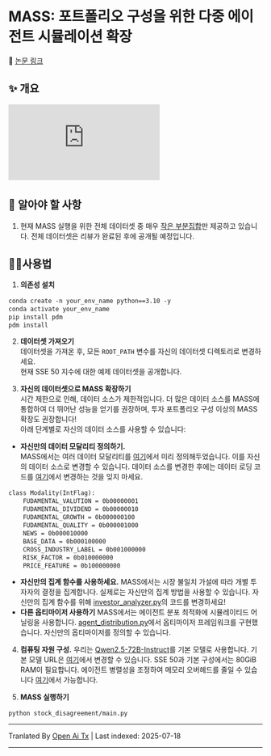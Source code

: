 ﻿
# MASS: 포트폴리오 구성을 위한 다중 에이전트 시뮬레이션 확장

📜 [논문 링크](https://arxiv.org/abs/2505.10278)

## ✨ 개요

![MASS 개요](https://raw.githubusercontent.com/gta0804/MASS/main/img/MASS.pdf)

## 📝 알아야 할 사항

1. 현재 MASS 실행을 위한 전체 데이터셋 중 매우 [작은 부분집합](https://github.com/gta0804/MASS/tree/main/stock_disagreement/example_dataset)만 제공하고 있습니다. 전체 데이터셋은 리뷰가 완료된 후에 공개될 예정입니다.

## 🧑‍💻사용법
1. **의존성 설치**

```
conda create -n your_env_name python==3.10 -y
conda activate your_env_name
pip install pdm
pdm install
```
2. **데이터셋 가져오기**  
데이터셋을 가져온 후, 모든 `ROOT_PATH` 변수를 자신의 데이터셋 디렉토리로 변경하세요.  
현재 SSE 50 지수에 대한 예제 데이터셋을 공개합니다.  

3. **자신의 데이터셋으로 MASS 확장하기**  
시간 제한으로 인해, 데이터 소스가 제한적입니다. 더 많은 데이터 소스를 MASS에 통합하여 더 뛰어난 성능을 얻기를 권장하며, 투자 포트폴리오 구성 이상의 MASS 확장도 권장합니다!  
아래 단계별로 자신의 데이터 소스를 사용할 수 있습니다:  
  - **자신만의 데이터 모달리티 정의하기.**  
  MASS에서는 여러 데이터 모달리티를 [여기](https://github.com/gta0804/MASS/blob/main/stock_disagreement/agent/basic_agent.py#L42)에서 미리 정의해두었습니다. 이를 자신의 데이터 소스로 변경할 수 있습니다. 데이터 소스를 변경한 후에는 데이터 로딩 코드를 [여기](https://github.com/gta0804/MASS/blob/main/stock_disagreement/agent/basic_agent.py#L165)에서 변경하는 것을 잊지 마세요.
  ```
  class Modality(IntFlag):  
      FUDAMENTAL_VALUTION = 0b00000001  
      FUDAMENTAL_DIVIDEND = 0b00000010 
      FUDAMENTAL_GROWTH = 0b000000100
      FUDAMENTAL_QUALITY = 0b000001000
      NEWS = 0b000010000      
      BASE_DATA = 0b000100000  
      CROSS_INDUSTRY_LABEL = 0b001000000
      RISK_FACTOR = 0b010000000
      PRICE_FEATURE = 0b100000000 
  ```

  - **자신만의 집계 함수를 사용하세요.**
  MASS에서는 시장 불일치 가설에 따라 개별 투자자의 결정을 집계합니다. 실제로는 자신만의 집계 방법을 사용할 수 있습니다. 자신만의 집계 함수를 위해 [investor_analyzer.py](https://github.com/gta0804/MASS/blob/main/stock_disagreement/agent/investment_analyzer.py)의 코드를 변경하세요!
  - **다른 옵티마이저 사용하기**
     MASS에서는 에이전트 분포 최적화에 시뮬레이티드 어닐링을 사용합니다. [agent_distribution.py](https://github.com/gta0804/MASS/blob/main/stock_disagreement/agent/agent_distribution.py)에서 옵티마이저 프레임워크를 구현했습니다. 자신만의 옵티마이저를 정의할 수 있습니다.
  

4. **컴퓨팅 자원 구성.**
우리는 [Qwen2.5-72B-Instruct](https://huggingface.co/Qwen/Qwen2.5-72B-Instruct)를 기본 모델로 사용합니다. 기본 모델 URL은 [여기](https://github.com/gta0804/MASS/blob/main/stock_disagreement/agent/basic_agent.py#L57)에서 변경할 수 있습니다.
SSE 50과 기본 구성에서는 80GiB RAM이 필요합니다. 에이전트 병렬성을 조정하여 메모리 오버헤드를 줄일 수 있습니다 [여기](https://github.com/gta0804/MASS/blob/main/stock_disagreement/exp/trainer.py#L148)에서 가능합니다.

5. **MASS 실행하기**

```
python stock_disagreement/main.py
```



---


Tranlated By [Open Ai Tx](https://github.com/OpenAiTx/OpenAiTx) | Last indexed: 2025-07-18


---